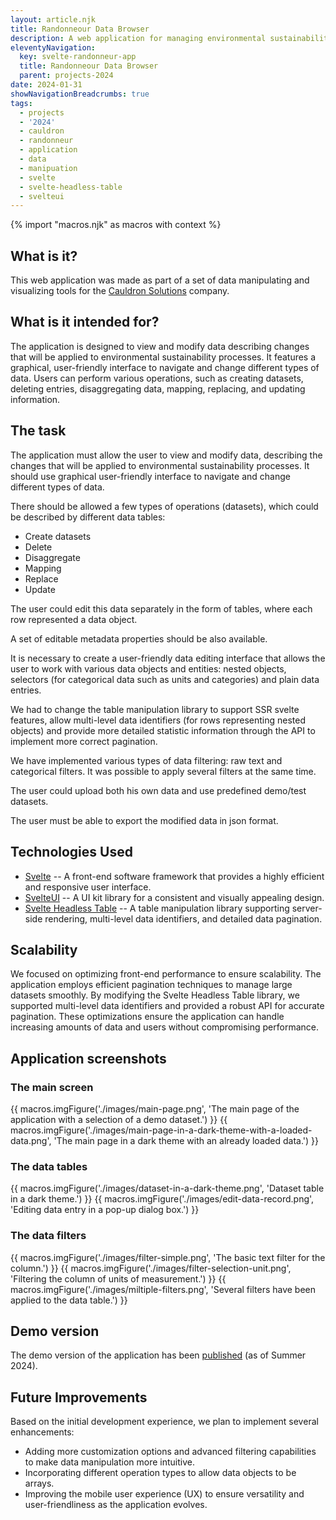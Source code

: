```yaml
---
layout: article.njk
title: Randonneour Data Browser
description: A web application for managing environmental sustainability data flows
eleventyNavigation:
  key: svelte-randonneur-app
  title: Randonneour Data Browser
  parent: projects-2024
date: 2024-01-31
showNavigationBreadcrumbs: true
tags:
  - projects
  - '2024'
  - cauldron
  - randonneur
  - application
  - data
  - manipuation
  - svelte
  - svelte-headless-table
  - svelteui
---
```


<!--
@changed 2024.06.20, 23:42
-->

{% import "macros.njk" as macros with context %}

## What is it?

This web application was made as part of a set of data manipulating and visualizing tools for the [Cauldron Solutions](https://www.cauldron.ch/) company.

## What is it intended for?

The application is designed to view and modify data describing changes that will be applied to environmental sustainability processes. It features a graphical, user-friendly interface to navigate and change different types of data. Users can perform various operations, such as creating datasets, deleting entries, disaggregating data, mapping, replacing, and updating information.

## The task

The application must allow the user to view and modify data, describing the changes that will be applied to environmental sustainability processes. It should use graphical user-friendly interface to navigate and change different types of data.

There should be allowed a few types of operations (datasets), which could be described by different data tables:

- Create datasets
- Delete
- Disaggregate
- Mapping
- Replace
- Update

The user could edit this data separately in the form of tables, where each row represented a data object.

A set of editable metadata properties should be also available.

It is necessary to create a user-friendly data editing interface that allows the user to work with various data objects and entities: nested objects, selectors (for categorical data such as units and categories) and plain data entries.

We had to change the table manipulation library to support SSR svelte features, allow multi-level data identifiers (for rows representing nested objects) and provide more detailed statistic information through the API to implement more correct pagination.

We have implemented various types of data filtering: raw text and categorical filters. It was possible to apply several filters at the same time.

The user could upload both his own data and use predefined demo/test datasets.

The user must be able to export the modified data in json format.

## Technologies Used

- [Svelte](https://svelte.dev/) -- A front-end software framework that provides a highly efficient and responsive user interface.
- [SvelteUI](https://svelteui.dev/) -- A UI kit library for a consistent and visually appealing design.
- [Svelte Headless Table](https://svelte-headless-table.bryanmylee.com/) -- A table manipulation library supporting server-side rendering, multi-level data identifiers, and detailed data pagination.

## Scalability

We focused on optimizing front-end performance to ensure scalability. The application employs efficient pagination techniques to manage large datasets smoothly. By modifying the Svelte Headless Table library, we supported multi-level data identifiers and provided a robust API for accurate pagination. These optimizations ensure the application can handle increasing amounts of data and users without compromising performance.

## Application screenshots

### The main screen

{{ macros.imgFigure('./images/main-page.png', 'The main page of the application with a selection of a demo dataset.') }}
{{ macros.imgFigure('./images/main-page-in-a-dark-theme-with-a-loaded-data.png', 'The main page in a dark theme with an already loaded data.') }}

### The data tables

{{ macros.imgFigure('./images/dataset-in-a-dark-theme.png', 'Dataset table in a dark theme.') }}
{{ macros.imgFigure('./images/edit-data-record.png', 'Editing data entry in a pop-up dialog box.') }}

### The data filters

{{ macros.imgFigure('./images/filter-simple.png', 'The basic text filter for the column.') }}
{{ macros.imgFigure('./images/filter-selection-unit.png', 'Filtering the column of units of measurement.') }}
{{ macros.imgFigure('./images/miltiple-filters.png', 'Several filters have been applied to the data table.') }}

## Demo version

The demo version of the application has been [published](https://matchbox.cauldron.ch/) (as of Summer 2024).

## Future Improvements

Based on the initial development experience, we plan to implement several enhancements:

- Adding more customization options and advanced filtering capabilities to make data manipulation more intuitive.
- Incorporating different operation types to allow data objects to be arrays.
- Improving the mobile user experience (UX) to ensure versatility and user-friendliness as the application evolves.
